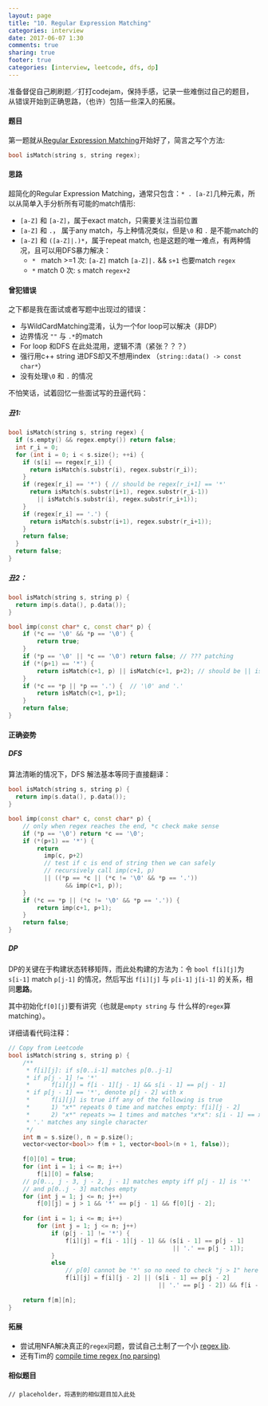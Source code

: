 ```yaml
---
layout: page
title: "10. Regular Expression Matching"
categories: interview
date: 2017-06-07 1:30
comments: true
sharing: true
footer: true
categories: [interview, leetcode, dfs, dp]
---
```


准备督促自己刷刷题／打打codejam，保持手感，记录一些难倒过自己的题目，从错误开始到正确思路，（也许）包括一些深入的拓展。

#### 题目

第一题就从[Regular Expression Matching](https://leetcode.com/problems/regular-expression-matching/)开始好了，简言之写个方法:

```c++
bool isMatch(string s, string regex);
```

#### 思路

超简化的Regular Expression Matching，通常只包含：`* . [a-Z]`几种元素，所以从简单入手分析所有可能的match情形:

* `[a-Z]` 和 `[a-Z]`，属于exact match，只需要关注当前位置
* `[a-Z]` 和 `.`， 属于any match，与上种情况类似，但是`\0` 和 `.` 是不能match的
* `[a-Z]` 和 `([a-Z]|.)*`，属于repeat match, 也是这题的唯一难点，有两种情况，且可以用DFS暴力解决：
  * `* ` match >=1 次: `[a-Z]` match `[a-Z]|.`  && `s+1` 也要match `regex`
  * `*` match 0 次: `s` match `regex+2`

#### 曾犯错误

之下都是我在面试或者写题中出现过的错误：

* 与WildCardMatching混淆，认为一个for loop可以解决（非DP）
* 边界情况 `""` 与 `.*`的match
* For loop 和DFS 在此处混用，逻辑不清（紧张？？？）
* 强行用c++ string 进DFS却又不想用index （`string::data() -> const char*`）
* 没有处理`\0` 和 `.` 的情况

不怕笑话，试着回忆一些面试写的丑逼代码：

##### 丑1:

```c++
bool isMatch(string s, string regex) {
  if (s.empty() && regex.empty()) return false;
  int r_i = 0;
  for (int i = 0; i < s.size(); ++i) {
    if (s[i] == regex[r_i]) {
      return isMatch(s.substr(i), regex.substr(r_i));
    }
    if (regex[r_i] == '*') { // should be regex[r_i+1] == '*'
      return isMatch(s.substr(i+1), regex.substr(r_i-1))
        || isMatch(s.substr(i), regex.substr(r_i+1));
    }
    if (regex[r_i] == '.') {
      return isMatch(s.substr(i+1), regex.substr(r_i+1));
    }
    return false;
  }
  return false;
}
```

##### 丑2：

```c++
bool isMatch(string s, string p) {
  return imp(s.data(), p.data());
}

bool imp(const char* c, const char* p) {
    if (*c == '\0' && *p == '\0') {
        return true;
    }
    if (*p == '\0' || *c == '\0') return false; // ??? patching
    if (*(p+1) == '*') {
        return isMatch(c+1, p) || isMatch(c+1, p+2); // should be || isMatch(c, p+2)
    }
    if (*c == *p || *p == '.') {  // '\0' and '.'
        return isMatch(c+1, p+1);
    }
    return false;
}
```

#### 正确姿势

##### DFS

算法清晰的情况下，DFS 解法基本等同于直接翻译：

```c++
bool isMatch(string s, string p) {
  return imp(s.data(), p.data());
}

bool imp(const char* c, const char* p) {
  	// only when regex reaches the end, *c check make sense
    if (*p == '\0') return *c == '\0';
    if (*(p+1) == '*') {
        return
          imp(c, p+2)
          // test if c is end of string then we can safely
          // recursively call imp(c+1, p)
          || ((*p == *c || (*c != '\0' && *p == '.'))
                && imp(c+1, p));
    }
    if (*c == *p || (*c != '\0' && *p == '.')) {
        return imp(c+1, p+1);
    }
    return false;
}
```

##### DP

DP的关键在于构建状态转移矩阵，而此处构建的方法为：令 `bool f[i][j]`为 `s[i-1]` match `p[j-1]` 的情况，然后写出 `f[i][j]` 与 `p[i-1]` `j[i-1]` 的关系，相同**思路**。

其中初始化`f[0][j]`要有讲究（也就是`empty string` 与 什么样的`regex`算matching）。

详细请看代码注释：

```c++
// Copy from Leetcode
bool isMatch(string s, string p) {
    /**
     * f[i][j]: if s[0..i-1] matches p[0..j-1]
     * if p[j - 1] != '*'
     *      f[i][j] = f[i - 1][j - 1] && s[i - 1] == p[j - 1]
     * if p[j - 1] == '*', denote p[j - 2] with x
     *      f[i][j] is true iff any of the following is true
     *      1) "x*" repeats 0 time and matches empty: f[i][j - 2]
     *      2) "x*" repeats >= 1 times and matches "x*x": s[i - 1] == x && f[i - 1][j]
     * '.' matches any single character
     */
    int m = s.size(), n = p.size();
    vector<vector<bool>> f(m + 1, vector<bool>(n + 1, false));
    
    f[0][0] = true;
    for (int i = 1; i <= m; i++)
        f[i][0] = false;
    // p[0.., j - 3, j - 2, j - 1] matches empty iff p[j - 1] is '*' 
  	// and p[0..j - 3] matches empty
    for (int j = 1; j <= n; j++)
        f[0][j] = j > 1 && '*' == p[j - 1] && f[0][j - 2];
    
    for (int i = 1; i <= m; i++)
        for (int j = 1; j <= n; j++)
            if (p[j - 1] != '*') {
                f[i][j] = f[i - 1][j - 1] && (s[i - 1] == p[j - 1] 
                                              || '.' == p[j - 1]);
            }
            else
                // p[0] cannot be '*' so no need to check "j > 1" here
                f[i][j] = f[i][j - 2] || (s[i - 1] == p[j - 2] 
                                          || '.' == p[j - 2]) && f[i - 1][j];
    
    return f[m][n];
}
```

#### 拓展

* 尝试用NFA解决真正的`regex`问题，尝试自己土制了一个小 [regex lib](https://github.com/Noeyfan/noey_algos/blob/master/noey_regex.h).
* 还有Tim的 [compile time regex (no parsing)](https://gist.github.com/Noeyfan/1c60fa6555f6cdc50fd2f55d78aed8a9)

#### 相似题目

`// placeholder，将遇到的相似题目加入此处`
